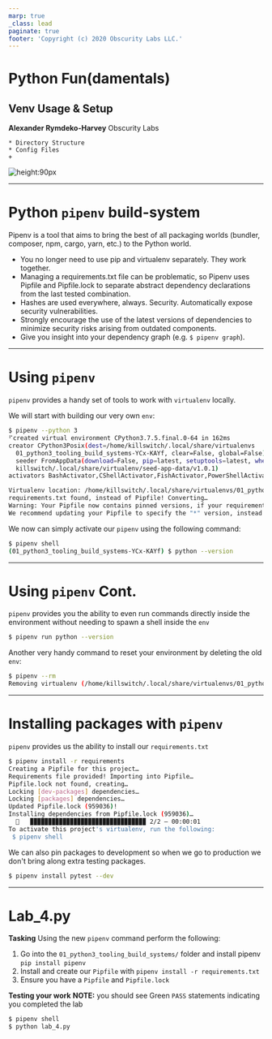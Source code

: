 ```yaml
---
marp: true
_class: lead
paginate: true
footer: 'Copyright (c) 2020 Obscurity Labs LLC.'
---
```


# Python Fun(damentals)
## Venv Usage & Setup

**Alexander Rymdeko-Harvey**
Obscurity Labs
```text
* Directory Structure
* Config Files
+
```

![height:90px](https://obscuritylabs.com/wp-content/uploads/2019/11/OL-3d-landscape-positive-transparent.png)

---
# Python `pipenv` build-system

Pipenv is a tool that aims to bring the best of all packaging worlds (bundler, composer, npm, cargo, yarn, etc.) to the Python world.

* You no longer need to use pip and virtualenv separately. They work together.
* Managing a requirements.txt file can be problematic, so Pipenv uses Pipfile and Pipfile.lock to separate abstract dependency declarations from the last tested combination.
* Hashes are used everywhere, always. Security. Automatically expose security vulnerabilities.
* Strongly encourage the use of the latest versions of dependencies to minimize security risks arising from outdated components.
* Give you insight into your dependency graph (e.g. `$ pipenv graph`).


---
# Using `pipenv`

`pipenv` provides a handy set of tools to work with `virtualenv` locally.

We will start with building our very own `env`:

```bash
$ pipenv --python 3
⠋created virtual environment CPython3.7.5.final.0-64 in 162ms
creator CPython3Posix(dest=/home/killswitch/.local/share/virtualenvs
  01_python3_tooling_build_systems-YCx-KAYf, clear=False, global=False)
  seeder FromAppData(download=False, pip=latest, setuptools=latest, wheel=latest, via=copy, app_data_dir=/home
  killswitch/.local/share/virtualenv/seed-app-data/v1.0.1)
activators BashActivator,CShellActivator,FishActivator,PowerShellActivator,PythonActivator,XonshActivator

Virtualenv location: /home/killswitch/.local/share/virtualenvs/01_python3_tooling_build_systems-YCx-KAYf
requirements.txt found, instead of Pipfile! Converting…
Warning: Your Pipfile now contains pinned versions, if your requirements.txt did. 
We recommend updating your Pipfile to specify the "*" version, instead.
```

We now can simply activate our `pipenv` using the following command:

```bash
$ pipenv shell
(01_python3_tooling_build_systems-YCx-KAYf) $ python --version
```

---
# Using `pipenv` Cont.

`pipenv` provides you the ability to even run commands directly inside the environment without needing to spawn a shell inside the `env`

```bash
$ pipenv run python --version
```

Another very handy command to reset your environment by deleting the old `env`:

```bash
$ pipenv --rm
Removing virtualenv (/home/killswitch/.local/share/virtualenvs/01_python3_tooling_build_systems-YCx-KAYf)…
```

---
# Installing packages with `pipenv`

`pipenv` provides us the ability to install our `requirements.txt`

```bash
$ pipenv install -r requirements                                                          
Creating a Pipfile for this project…
Requirements file provided! Importing into Pipfile…
Pipfile.lock not found, creating…
Locking [dev-packages] dependencies…
Locking [packages] dependencies…
Updated Pipfile.lock (959036)!
Installing dependencies from Pipfile.lock (959036)…
  🐍   ▉▉▉▉▉▉▉▉▉▉▉▉▉▉▉▉▉▉▉▉▉▉▉▉▉▉▉▉▉▉▉▉ 2/2 — 00:00:01
To activate this project's virtualenv, run the following:
 $ pipenv shell
```

We can also pin packages to development so when we go to production we don't bring along extra testing packages.

```bash
$ pipenv install pytest --dev
```

---
# Lab_4.py
**Tasking**
Using the new `pipenv` command perform the following:
1. Go into the `01_python3_tooling_build_systems/` folder and install pipenv `pip install pipenv`
2. Install and create our `Pipfile` with `pipenv install -r requirements.txt`
3. Ensure you have a `Pipfile` and `Pipfile.lock`

**Testing your work**
**NOTE:** you should see Green `PASS` statements indicating you completed the lab
```bash
$ pipenv shell
$ python lab_4.py
```
